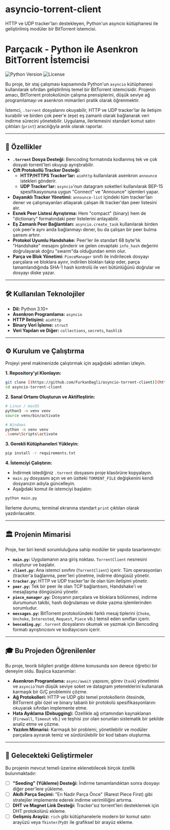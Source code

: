 # asyncio-torrent-client
HTTP ve UDP tracker'ları destekleyen, Python'un asyncio kütüphanesi ile geliştirilmiş modüler bir BitTorrent istemcisi.
# Parçacık - Python ile Asenkron BitTorrent İstemcisi

![Python Version](https://img.shields.io/badge/Python-3.10+-blue.svg)
![License](https://img.shields.io/badge/License-MIT-green.svg)

Bu proje, bir staj çalışması kapsamında Python'un `asyncio` kütüphanesi kullanılarak sıfırdan geliştirilmiş temel bir BitTorrent istemcisidir. Projenin amacı, BitTorrent protokolünün çalışma prensiplerini, düşük seviye ağ programlamayı ve asenkron mimarileri pratik olarak öğrenmektir.

İstemci, `.torrent` dosyalarını okuyabilir, HTTP ve UDP tracker'lar ile iletişim kurabilir ve birden çok peer'e (eşe) eş zamanlı olarak bağlanarak veri indirme sürecini yönetebilir. Uygulama, ilerlemesini standart komut satırı çıktıları (`print`) aracılığıyla anlık olarak raporlar.

---

## 🚀 Özellikler

- **`.torrent` Dosya Desteği:** Bencoding formatında kodlanmış tek ve çok dosyalı torrent'leri okuyup ayrıştırabilir.
- **Çift Protokollü Tracker Desteği:**
    - **HTTP/HTTPS Tracker'lar:** `aiohttp` kullanılarak asenkron `announce` istekleri gönderir.
    - **UDP Tracker'lar:** `asyncio`'nun datagram soketleri kullanılarak BEP-15 spesifikasyonuna uygun "Connect" ve "Announce" işlemleri yapar.
- **Dayanıklı Tracker Yönetimi:** `announce-list` içindeki tüm tracker'ları dener ve çalışmayanları atlayarak çalışan ilk tracker'dan peer listesini alır.
- **Esnek Peer Listesi Ayrıştırma:** Hem "compact" (binary) hem de "dictionary" formatındaki peer listelerini anlayabilir.
- **Eş Zamanlı Peer Bağlantıları:** `asyncio.create_task` kullanılarak birden çok peer'e aynı anda bağlanmayı dener, bu da çalışan bir peer bulma şansını artırır.
- **Protokol Uyumlu Handshake:** Peer'ler ile standart 68 byte'lık "Handshake" mesajını gönderir ve gelen cevaptaki `info_hash` değerini doğrulayarak doğru "swarm"da olduğundan emin olur.
- **Parça ve Blok Yönetimi:** `PieceManager` sınıfı ile indirilecek dosyayı parçalara ve bloklara ayırır, indirilen blokları takip eder, parça tamamlandığında SHA-1 hash kontrolü ile veri bütünlüğünü doğrular ve dosyayı diske yazar.

---

## 🛠️ Kullanılan Teknolojiler

- **Dil:** Python 3.10+
- **Asenkron Programlama:** `asyncio`
- **HTTP İletişimi:** `aiohttp`
- **Binary Veri İşleme:** `struct`
- **Veri Yapıları ve Diğer:** `collections`, `secrets`, `hashlib`

---

## ⚙️ Kurulum ve Çalıştırma

Projeyi yerel makinenizde çalıştırmak için aşağıdaki adımları izleyin.

**1. Repository'yi Klonlayın:**
```bash
git clone [(https://github.com/FurkanDagli/asyncio-torrent-client)](https://github.com/FurkanDagli/asyncio-torrent-client)
cd asyncio-torrent-client
```

**2. Sanal Ortamı Oluşturun ve Aktifleştirin:**
```bash
# Linux / macOS
python3 -m venv venv
source venv/bin/activate

# Windows
python -m venv venv
.\venv\Scripts\activate
```

**3. Gerekli Kütüphaneleri Yükleyin:**
```bash
pip install -r requirements.txt
```

**4. İstemciyi Çalıştırın:**
   - İndirmek istediğiniz `.torrent` dosyasını proje klasörüne kopyalayın.
   - `main.py` dosyasını açın ve en üstteki `TORRENT_FILE` değişkenini kendi dosyanızın adıyla güncelleyin.
   - Aşağıdaki komut ile istemciyi başlatın:
   ```bash
   python main.py
   ```
   İlerleme durumu, terminal ekranına standart `print` çıktıları olarak yazdırılacaktır.

---

## 🏛️ Projenin Mimarisi

Proje, her biri kendi sorumluluğuna sahip modüler bir yapıda tasarlanmıştır:
- **`main.py`:** Uygulamanın ana giriş noktası. `TorrentClient` nesnesini oluşturur ve başlatır.
- **`client.py`:** Ana istemci sınıfını (`TorrentClient`) içerir. Tüm operasyonları (tracker'a bağlanma, peer'leri yönetme, indirme döngüsü) yönetir.
- **`tracker.py`:** HTTP ve UDP tracker'lar ile olan tüm iletişimi yönetir.
- **`peer.py`:** Tek bir peer ile olan TCP bağlantısını, Handshake'i ve mesajlaşma döngüsünü yönetir.
- **`piece_manager.py`:** Dosyanın parçalara ve bloklara bölünmesi, indirme durumunun takibi, hash doğrulaması ve diske yazma işlemlerinden sorumludur.
- **`messages.py`:** BitTorrent protokolündeki farklı mesaj tiplerini (`Choke`, `Unchoke`, `Interested`, `Request`, `Piece` vb.) temsil eden sınıfları içerir.
- **`bencoding.py`:** `.torrent` dosyalarını okumak ve yazmak için Bencoding formatı ayrıştırıcısını ve kodlayıcısını içerir.

---

## 🎓 Bu Projeden Öğrenilenler

Bu proje, teorik bilgileri pratiğe dökme konusunda son derece öğretici bir deneyim oldu. Başlıca kazanımlar:
- **Asenkron Programlama:** `async/await` yapısını, görev (`task`) yönetimini ve `asyncio`'nun düşük seviye soket ve datagram yeteneklerini kullanarak karmaşık bir G/Ç problemini çözme.
- **Ağ Protokolleri:** HTTP ve UDP gibi temel protokollerin ötesinde, BitTorrent gibi özel ve binary tabanlı bir protokolü spesifikasyonlarını okuyarak sıfırdan implemente etme.
- **Hata Ayıklama (Debugging):** Özellikle ağ ortamından kaynaklanan (`Firewall`, `Timeout` vb.) ve teşhisi zor olan sorunları sistematik bir şekilde analiz etme ve çözme.
- **Yazılım Mimarisi:** Karmaşık bir problemi, yönetilebilir ve modüler parçalara ayırarak temiz ve sürdürülebilir bir kod tabanı oluşturma.

---

## 🔮 Gelecekteki Geliştirmeler

Bu projenin mevcut temeli üzerine eklenebilecek birçok özellik bulunmaktadır:
- [ ] **"Seeding" (Yükleme) Desteği:** İndirme tamamlandıktan sonra dosyayı diğer peer'lere yükleme.
- [ ] **Akıllı Parça Seçimi:** "En Nadir Parça Önce" (Rarest Piece First) gibi stratejiler implemente ederek indirme verimliliğini artırma.
- [ ] **DHT ve Magnet Link Desteği:** Tracker'sız torrent'leri desteklemek için DHT protokolünü ekleme.
- [ ] **Gelişmiş Arayüz:** `rich` gibi kütüphanelerle modern bir komut satırı arayüzü veya `Tkinter`/`PyQt` ile grafiksel bir arayüz ekleme.

